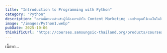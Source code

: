 ```yaml
---
title: "Introduction to Programming with Python"
category: "Python"
description: "คอร์สนี้เหมาะสำหรับผู้ที่ต้องการเข้าใจ Content Marketing และประยุกต์ใช้เทคโนโลยี AI เพื่อเพิ่มประสิทธิภาพในการทำการตลาด ทั้งในระดับธุรกิจและบุคคล"
image: "/images/Python1.webp"
pubDate: 2025-10-06
thinkificUrl: "https://courses.samsungsic-thailand.org/products/courses/introduction-to-programming-with-python"
---
```


เนื้อหา...
